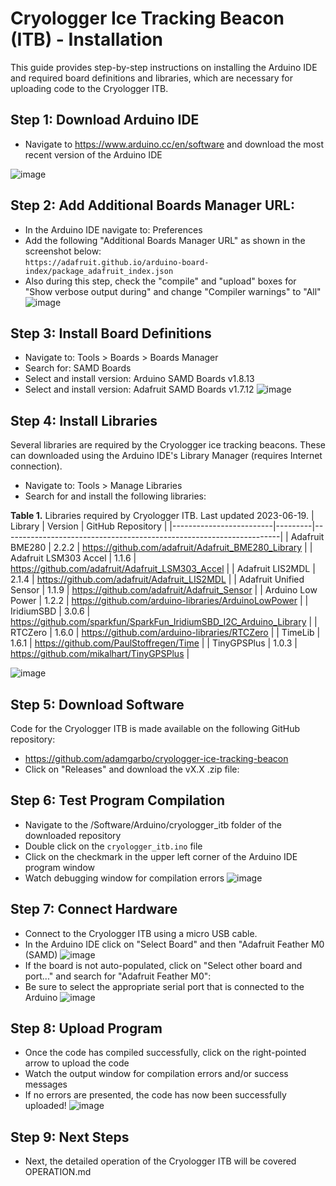 # Cryologger Ice Tracking Beacon (ITB) - Installation
This guide provides step-by-step instructions on installing the Arduino IDE and required board definitions and libraries, which are necessary for uploading code to the Cryologger ITB.

## Step 1: Download Arduino IDE  
* Navigate to https://www.arduino.cc/en/software and download the most recent version of the Arduino IDE

![image](https://github.com/adamgarbo/cryologger-ice-tracking-beacon/assets/22924092/323c74a1-2ce1-4e39-a8eb-d39ad760a9a6)

## Step 2: Add Additional Boards Manager URL:
* In the Arduino IDE navigate to: Preferences
* Add the following "Additional Boards Manager URL" as shown in the screenshot below:  
```https://adafruit.github.io/arduino-board-index/package_adafruit_index.json```
* Also during this step, check the "compile" and "upload" boxes for "Show verbose output during" and change "Compiler warnings" to "All"
![image](https://github.com/adamgarbo/cryologger-ice-tracking-beacon/assets/22924092/f0db6767-526f-45cb-b0a7-c750295eeb83)

## Step 3: Install Board Definitions
* Navigate to: Tools > Boards > Boards Manager
* Search for: SAMD Boards
* Select and install version: Arduino SAMD Boards v1.8.13 
* Select and install version: Adafruit SAMD Boards v1.7.12
![image](https://github.com/adamgarbo/cryologger-ice-tracking-beacon/assets/22924092/f4d9af80-c4ba-4fab-958b-c35e1e4ac1e3)

## Step 4: Install Libraries
Several libraries are required by the Cryologger ice tracking beacons. These can downloaded using the Arduino IDE's Library Manager (requires Internet connection).

* Navigate to: Tools > Manage Libraries
* Search for and install the following libraries:

**Table 1.** Libraries required by Cryologger ITB. Last updated 2023-06-19.
| Library                 | Version | GitHub Repository                                                   |
|-------------------------|---------|---------------------------------------------------------------------|
| Adafruit BME280         | 2.2.2   | https://github.com/adafruit/Adafruit_BME280_Library                 |
| Adafruit LSM303 Accel   | 1.1.6   | https://github.com/adafruit/Adafruit_LSM303_Accel                   |
| Adafruit LIS2MDL        | 2.1.4   | https://github.com/adafruit/Adafruit_LIS2MDL                        |
| Adafruit Unified Sensor | 1.1.9   | https://github.com/adafruit/Adafruit_Sensor                         |
| Arduino Low Power       | 1.2.2   | https://github.com/arduino-libraries/ArduinoLowPower                |
| IridiumSBD              | 3.0.6   | https://github.com/sparkfun/SparkFun_IridiumSBD_I2C_Arduino_Library |
| RTCZero                 | 1.6.0   | https://github.com/arduino-libraries/RTCZero                        |
| TimeLib                 | 1.6.1   | https://github.com/PaulStoffregen/Time                              |
| TinyGPSPlus             | 1.0.3   | https://github.com/mikalhart/TinyGPSPlus                            |

![image](https://github.com/adamgarbo/cryologger-ice-tracking-beacon/assets/22924092/dadb37fe-46c7-48af-ad3d-cbb4061d01a6)

## Step 5: Download Software
Code for the Cryologger ITB is made available on the following GitHub repository:
* https://github.com/adamgarbo/cryologger-ice-tracking-beacon
* Click on "Releases" and download the vX.X .zip file:

## Step 6: Test Program Compilation
* Navigate to the /Software/Arduino/cryologger_itb folder of the downloaded repository
* Double click on the `cryologger_itb.ino` file
* Click on the checkmark in the upper left corner of the Arduino IDE program window
* Watch debugging window for compilation errors
![image](https://github.com/adamgarbo/cryologger-ice-tracking-beacon/assets/22924092/c82fb874-a910-4be7-866c-09b41ea7edb9)

## Step 7: Connect Hardware
* Connect to the Cryologger ITB using a micro USB cable.
* In the Arduino IDE click on "Select Board" and then "Adafruit Feather M0 (SAMD)
![image](https://github.com/adamgarbo/cryologger-ice-tracking-beacon/assets/22924092/0199d2f2-ca16-42ae-bb7f-c8cd82348479)
* If the board is not auto-populated, click on "Select other board and port..." and search for "Adafruit Feather M0":
* Be sure to select the appropriate serial port that is connected to the Arduino
![image](https://github.com/adamgarbo/cryologger-ice-tracking-beacon/assets/22924092/dc0b3bcc-e7c9-4635-941f-46600e63a128)

## Step 8: Upload Program
* Once the code has compiled successfully, click on the right-pointed arrow to upload the code
* Watch the output window for compilation errors and/or success messages
* If no errors are presented, the code has now been successfully uploaded!
![image](https://github.com/adamgarbo/cryologger-ice-tracking-beacon/assets/22924092/9b6e171d-9864-46d8-8cc3-003e7c313a0c)

## Step 9: Next Steps
* Next, the detailed operation of the Cryologger ITB will be covered OPERATION.md
